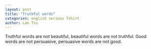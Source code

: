 ```yaml
---
layout: post
title: "Truthful words"
categories: english serious Tshirt
author: Lao Tsu
---
```

Truthful words are not beautiful, beautiful words are not truthful.
Good words are not persuasive, persuasive words are not good.
